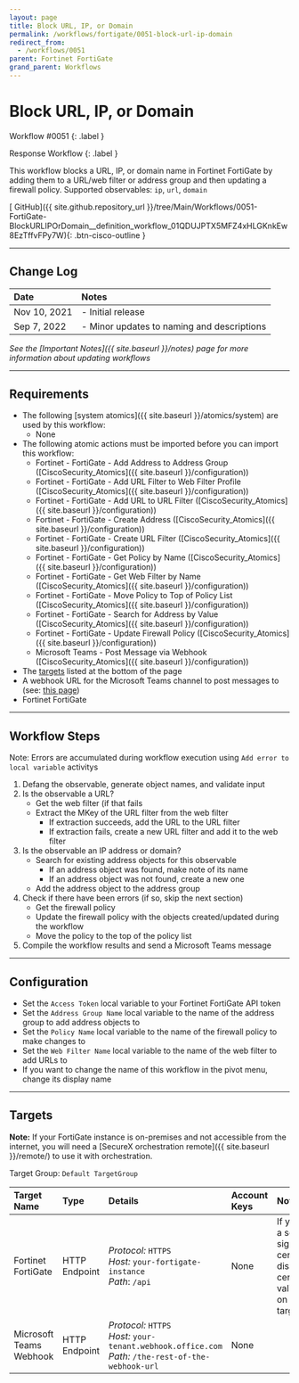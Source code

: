 ```yaml
---
layout: page
title: Block URL, IP, or Domain
permalink: /workflows/fortigate/0051-block-url-ip-domain
redirect_from:
  - /workflows/0051
parent: Fortinet FortiGate
grand_parent: Workflows
---
```


# Block URL, IP, or Domain
<div markdown="1">
Workflow #0051
{: .label }

Response Workflow
{: .label }
</div>

This workflow blocks a URL, IP, or domain name in Fortinet FortiGate by adding them to a URL/web filter or address group and then updating a firewall policy. Supported observables: `ip`, `url`, `domain`

[<i class="fab fa-github mr-1"></i> GitHub]({{ site.github.repository_url }}/tree/Main/Workflows/0051-FortiGate-BlockURLIPOrDomain__definition_workflow_01QDUJPTX5MFZ4xHLGKnkEw8EzTffvFPy7W){: .btn-cisco-outline }

---

## Change Log

| Date | Notes |
|:-----|:------|
| Nov 10, 2021 | - Initial release |
| Sep 7, 2022 | - Minor updates to naming and descriptions |

_See the [Important Notes]({{ site.baseurl }}/notes) page for more information about updating workflows_

---

## Requirements
* The following [system atomics]({{ site.baseurl }}/atomics/system) are used by this workflow:
	* None
* The following atomic actions must be imported before you can import this workflow:
	* Fortinet - FortiGate - Add Address to Address Group ([CiscoSecurity_Atomics]({{ site.baseurl }}/configuration))
	* Fortinet - FortiGate - Add URL Filter to Web Filter Profile ([CiscoSecurity_Atomics]({{ site.baseurl }}/configuration))
	* Fortinet - FortiGate - Add URL to URL Filter ([CiscoSecurity_Atomics]({{ site.baseurl }}/configuration))
	* Fortinet - FortiGate - Create Address ([CiscoSecurity_Atomics]({{ site.baseurl }}/configuration))
	* Fortinet - FortiGate - Create URL Filter ([CiscoSecurity_Atomics]({{ site.baseurl }}/configuration))
	* Fortinet - FortiGate - Get Policy by Name ([CiscoSecurity_Atomics]({{ site.baseurl }}/configuration))
	* Fortinet - FortiGate - Get Web Filter by Name ([CiscoSecurity_Atomics]({{ site.baseurl }}/configuration))
	* Fortinet - FortiGate - Move Policy to Top of Policy List ([CiscoSecurity_Atomics]({{ site.baseurl }}/configuration))
	* Fortinet - FortiGate - Search for Address by Value ([CiscoSecurity_Atomics]({{ site.baseurl }}/configuration))
	* Fortinet - FortiGate - Update Firewall Policy ([CiscoSecurity_Atomics]({{ site.baseurl }}/configuration))
	* Microsoft Teams - Post Message via Webhook ([CiscoSecurity_Atomics]({{ site.baseurl }}/configuration))
* The [targets](#targets) listed at the bottom of the page
* A webhook URL for the Microsoft Teams channel to post messages to (see: [this page](https://docs.microsoft.com/en-us/microsoftteams/platform/webhooks-and-connectors/how-to/add-incoming-webhook))
* Fortinet FortiGate

---

## Workflow Steps
Note: Errors are accumulated during workflow execution using `Add error to local variable` activitys

1. Defang the observable, generate object names, and validate input
1. Is the observable a URL?
	* Get the web filter (if that fails
	* Extract the MKey of the URL filter from the web filter
		* If extraction succeeds, add the URL to the URL filter
		* If extraction fails, create a new URL filter and add it to the web filter
1. Is the observable an IP address or domain?
	* Search for existing address objects for this observable
		* If an address object was found, make note of its name
		* If an address object was not found, create a new one
	* Add the address object to the address group
1. Check if there have been errors (if so, skip the next section)
	* Get the firewall policy
	* Update the firewall policy with the objects created/updated during the workflow
	* Move the policy to the top of the policy list
1. Compile the workflow results and send a Microsoft Teams message

---

## Configuration
* Set the `Access Token` local variable to your Fortinet FortiGate API token
* Set the `Address Group Name` local variable to the name of the address group to add address objects to
* Set the `Policy Name` local variable to the name of the firewall policy to make changes to
* Set the `Web Filter Name` local variable to the name of the web filter to add URLs to
* If you want to change the name of this workflow in the pivot menu, change its display name

---

## Targets
**Note:** If your FortiGate instance is on-premises and not accessible from the internet, you will need a [SecureX orchestration remote]({{ site.baseurl }}/remote/) to use it with orchestration.

Target Group: `Default TargetGroup`

| Target Name | Type | Details | Account Keys | Notes |
|:------------|:-----|:--------|:-------------|:------|
| Fortinet FortiGate | HTTP Endpoint | _Protocol:_ `HTTPS` <br/> _Host:_ `your-fortigate-instance` <br/> _Path_: `/api` | None | If you use a self-signed certificate, disable certificate validation on the target |
| Microsoft Teams Webhook | HTTP Endpoint | _Protocol:_ `HTTPS`<br />_Host:_ `your-tenant.webhook.office.com`<br />_Path:_ `/the-rest-of-the-webhook-url` | None | |
